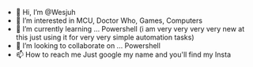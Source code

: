 - 👋 Hi, I’m @Wesjuh
- 👀 I’m interested in MCU, Doctor Who, Games, Computers
- 🌱 I’m currently learning ... Powershell (i am very very very very new at this just using it for very very simple automation tasks)
- 💞️ I’m looking to collaborate on ... Powershell
- 📫 How to reach me Just google my name and you'll find my Insta

<!---
Wesjuh/Wesjuh is a ✨ special ✨ repository because its `README.md` (this file) appears on your GitHub profile.
You can click the Preview link to take a look at your changes.
--->
